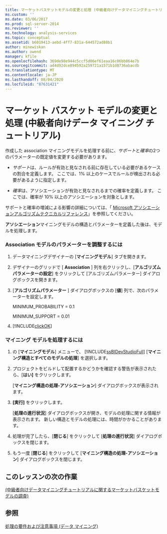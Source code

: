 ```yaml
---
title: マーケットバスケットモデルの変更と処理 (中級者向けデータマイニングチュートリアル) |Microsoft Docs
ms.custom: ''
ms.date: 03/06/2017
ms.prod: sql-server-2014
ms.reviewer: ''
ms.technology: analysis-services
ms.topic: conceptual
ms.assetid: b6019413-aebd-4ff7-831a-644572ad88b1
author: minewiskan
ms.author: owend
manager: kfile
ms.openlocfilehash: 369de98e944c5ccf5d06ef61eaa16c06bb864e7b
ms.sourcegitcommit: ad4d92dce894592a259721a1571b1d8736abacdb
ms.translationtype: MT
ms.contentlocale: ja-JP
ms.lasthandoff: 08/04/2020
ms.locfileid: "87631421"
---
```

# <a name="modifying-and-processing-the-market-basket-model-intermediate-data-mining-tutorial"></a>マーケット バスケット モデルの変更と処理 (中級者向けデータ マイニング チュートリアル)
  作成した association マイニングモデルを処理する前に、*サポート*と*確率*の2つのパラメーターの既定値を変更する必要があります。  
  
-   *サポート*は、ルールが有効と見なされる前に存在している必要があるケースの割合を定義します。 ここでは、1% 以上のケースでルールが検出される必要があるように指定します。  
  
-   *確率*は、アソシエーションが有効と見なされるまでの確率を定義します。 ここでは、確率が 10% 以上のアソシエーションを対象とします。  
  
 サポートと確率の増減による影響の詳細については、「 [Microsoft アソシエーションアルゴリズムテクニカルリファレンス](../../2014/analysis-services/data-mining/microsoft-association-algorithm-technical-reference.md)」を参照してください。  
  
 **アソシエーション**マイニングモデルの構造とパラメーターを定義した後は、モデルを処理します。  
  
### <a name="to-adjust-the-parameters-of-the-association-model"></a>Association モデルのパラメーターを調整するには  
  
1.  データマイニングデザイナーの [**マイニングモデル**] タブを開きます。  
  
2.  デザイナーのグリッドで [ **Association** ] 列を右クリックし、[**アルゴリズムパラメーターの設定**] をクリックして [アルゴリズムパラメーター] ダイアログボックスを開きます。  
  
3.  [**アルゴリズムパラメーター** ] ダイアログボックスの [**値**] 列で、次のパラメーターを設定します。  
  
     MINIMUM_PROBABILITY = 0.1  
  
     MINIMUM_SUPPORT = 0.01  
  
4.  [!INCLUDE[clickOK](../includes/clickok-md.md)]  
  
### <a name="to-process-the-mining-model"></a>マイニング モデルを処理するには  
  
1.  の [**マイニングモデル**] メニューで、 [!INCLUDE[ssBIDevStudioFull](../includes/ssbidevstudiofull-md.md)] [**マイニング構造とすべてのモデルの処理**] を選択します。  
  
2.  プロジェクトをビルドして配置するかどうかを確認する警告が表示されたら、[**はい]** をクリックします。  
  
     [**マイニング構造の処理-アソシエーション**] ダイアログボックスが表示されます。  
  
3.  **[実行]** をクリックします。  
  
     [**処理の進行状況**] ダイアログボックスが開き、モデルの処理に関する情報が表示されます。 新しい構造とモデルの処理には、時間がかかることがあります。  
  
4.  処理が完了したら、[**閉じる**] をクリックして [**処理の進行状況**] ダイアログボックスを閉じます。  
  
5.  もう一度 [**閉じる**] をクリックして [**マイニング構造の処理-アソシエーション**] ダイアログボックスを閉じます。  
  
## <a name="next-task-in-lesson"></a>このレッスンの次の作業  
 [&#40;中級者向けデータマイニングチュートリアルに関するマーケットバスケットモデルの調査&#41;](../../2014/tutorials/exploring-the-market-basket-models-intermediate-data-mining-tutorial.md)  
  
## <a name="see-also"></a>参照  
 [処理の要件および注意事項 &#40;データ マイニング&#41;](../../2014/analysis-services/data-mining/processing-requirements-and-considerations-data-mining.md)  
  
  
